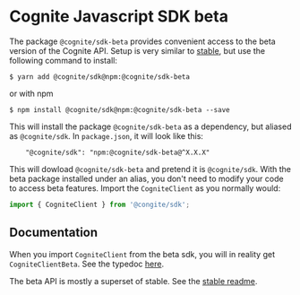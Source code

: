 Cognite Javascript SDK beta
===========================
The package `@cognite/sdk-beta` provides convenient access to the beta version of the Cognite API.
Setup is very similar to [stable](https://github.com/cognitedata/cognite-sdk-js/blob/v1/packages/stable/README.md),
but use the following command to install:
```
$ yarn add @cognite/sdk@npm:@cognite/sdk-beta
```
or with npm
```
$ npm install @cognite/sdk@npm:@cognite/sdk-beta --save
```

This will install the package `@cognite/sdk-beta` as a dependency, but aliased as `@cognite/sdk`.
In `package.json`, it will look like this:
```
    "@cognite/sdk": "npm:@cognite/sdk-beta@^X.X.X"
```

This will dowload `@cognite/sdk-beta` and pretend it is `@cognite/sdk`.
With the beta package installed under an alias, you don't need to modify your code
to access beta features. Import the `CogniteClient` as you normally would:
```js
import { CogniteClient } from '@congite/sdk';
```

## Documentation

When you import `CogniteClient` from the beta sdk, you will in reality get `CogniteClientBeta`.
See the typedoc [here](https://cognitedata.github.io/cognite-sdk-js/beta/classes/cogniteclientbeta.html).

The beta API is mostly a superset of stable. See the [stable readme](https://github.com/cognitedata/cognite-sdk-js/blob/v1/packages/stable/README.md).